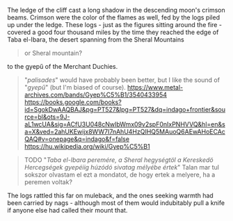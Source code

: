 The ledge of the cliff cast a long shadow in the descending moon's crimson beams. Crimson were the color of the flames as well, fed by the logs piled up under the ledge. These logs - just as the figures sitting around the fire - covered a good four thousand miles by the time they reached the edge of Taba el-Ibara, the desert spanning from the Sheral Mountains

> or Sheral mountain?

to the gyepű of the Merchant Duchies.

> "_palisades_" would have probably been better, but I like the sound of "_gyepű_" (but I'm biased of course).
> https://www.metal-archives.com/bands/Gyep%C5%B1/3540433954
> https://books.google.com/books?id=SgokDwAAQBAJ&pg=PT527&lpg=PT527&dq=indago+frontier&source=bl&ots=9J-aL1wcUA&sig=ACfU3U048cNwIbWmx09v2spF0nIxPNHVVQ&hl=en&sa=X&ved=2ahUKEwijx8WW7I7nAhU4HzQIHQ5MAuoQ6AEwAHoECAcQAQ#v=onepage&q=indago&f=false
> https://hu.wikipedia.org/wiki/Gyep%C5%B1

> TODO
> "_Taba el-Ibara peremére, a Sheral hegységtöl a Kereskedö Hercegségek gyepéiig húzódó sivatag mélyébe értek_"
> Talan mar tul sokszor olvastam el ezt a mondatot, de hogy ertek a melyere, ha a peremen voltak?

The logs rattled this far on muleback, and the ones seeking warmth had been carried by nags - although most of them would indubitably pull a knife if anyone else had called their mount that.
